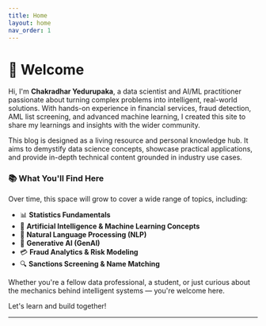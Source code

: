 ```yaml
---
title: Home
layout: home
nav_order: 1
---
```


# 👋 Welcome

Hi, I'm **Chakradhar Yedurupaka**, a data scientist and AI/ML practitioner passionate about turning complex problems into intelligent, real-world solutions. With hands-on experience in financial services, fraud detection, AML list screening, and advanced machine learning, I created this site to share my learnings and insights with the wider community.

This blog is designed as a living resource and personal knowledge hub. It aims to demystify data science concepts, showcase practical applications, and provide in-depth technical content grounded in industry use cases.

### 📚 What You'll Find Here

Over time, this space will grow to cover a wide range of topics, including:

- 📊 **Statistics Fundamentals**  
- 🤖 **Artificial Intelligence & Machine Learning Concepts**
- 🧠 **Natural Language Processing (NLP)**
- 🧬 **Generative AI (GenAI)**
- 💳 **Fraud Analytics & Risk Modeling**
- 🔍 **Sanctions Screening & Name Matching**

Whether you're a fellow data professional, a student, or just curious about the mechanics behind intelligent systems — you're welcome here.

Let's learn and build together!

----

[^1]: [It can take up to 10 minutes for changes to your site to publish after you push the changes to GitHub](https://docs.github.com/en/pages/setting-up-a-github-pages-site-with-jekyll/creating-a-github-pages-site-with-jekyll#creating-your-site).

[Just the Docs]: https://just-the-docs.github.io/just-the-docs/
[GitHub Pages]: https://docs.github.com/en/pages
[README]: https://github.com/just-the-docs/just-the-docs-template/blob/main/README.md
[Jekyll]: https://jekyllrb.com
[GitHub Pages / Actions workflow]: https://github.blog/changelog/2022-07-27-github-pages-custom-github-actions-workflows-beta/
[use this template]: https://github.com/just-the-docs/just-the-docs-template/generate

